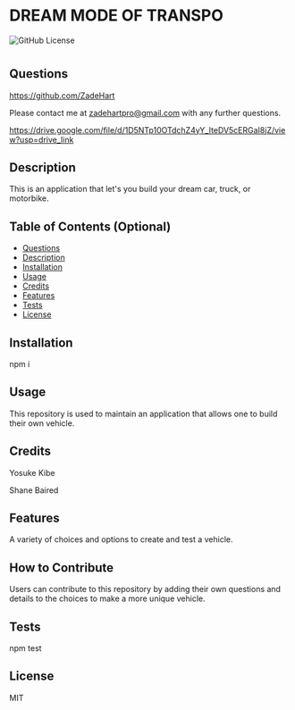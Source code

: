 # DREAM MODE OF TRANSPO
![GitHub License](https://img.shields.io/badge/license-MIT-orange.svg)

# <Your-Project-Title>

## Questions

https://github.com/ZadeHart

Please contact me at zadehartpro@gmail.com with any further questions.

https://drive.google.com/file/d/1D5NTp10OTdchZ4yY_IteDV5cERGaI8jZ/view?usp=drive_link

## Description

This is an application that let's you build your dream car, truck, or motorbike.

## Table of Contents (Optional)

- [Questions](#questions)
- [Description](#description)
- [Installation](#installation)
- [Usage](#usage)
- [Credits](#credits)
- [Features](#features)
- [Tests](#test)
- [License](#license)

## Installation

npm i

## Usage

This repository is used to maintain an application that allows one to build their own vehicle.

## Credits

Yosuke Kibe

Shane Baired

## Features

A variety of choices and options to create and test a vehicle.

## How to Contribute

Users can contribute to this repository by adding their own questions and
 details to the choices to make a more unique vehicle.

## Tests

npm test

## License

MIT
